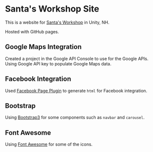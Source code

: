 # Santa's Workshop Site

This is a website for [Santa's Workshop](http://santasworkshopnh.com) in Unity, NH.

Hosted with GitHub pages.

## Google Maps Integration

Created a project in the Google API Console to use for the Google APIs. Using Google API key to populate Google Maps data.

## Facebook Integration

Used [Facebook Page Plugin](https://developers.facebook.com/docs/plugins/page-plugin/) to generate `html` for Facebook integration.

## Bootstrap

Using [Bootstrap3](http://getbootstrap.com/docs/3.3/) for some components such as `navbar` and `carousel`.

## Font Awesome

Using [Font Awesome](https://fontawesome.com/) for some of the icons.
